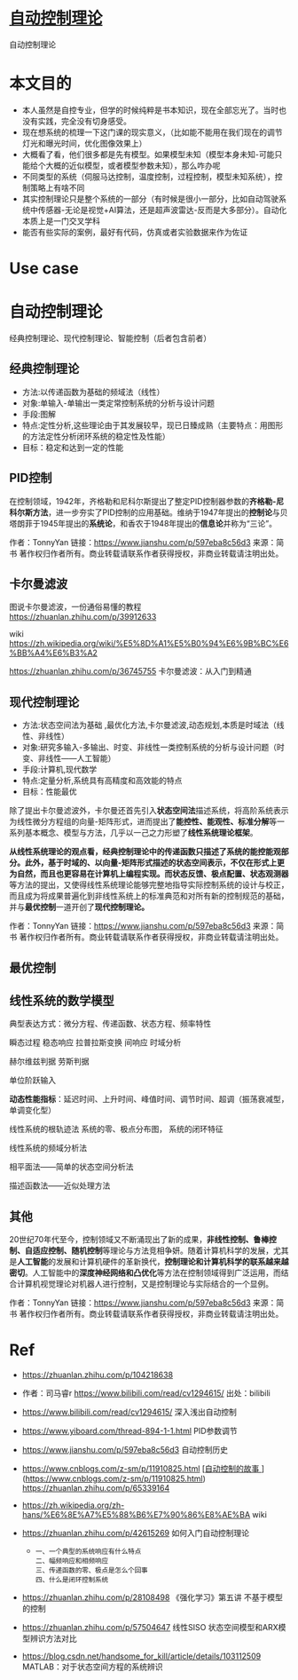 # [自动控制理论](https://github.com/cutepig123/gitblog/issues/32)

自动控制理论

# 本文目的

- 本人虽然是自控专业，但学的时候纯粹是书本知识，现在全部忘光了。当时也没有实践，完全没有切身感受。
- 现在想系统的梳理一下这门课的现实意义，（比如能不能用在我们现在的调节灯光和曝光时间，优化图像效果上）
- 大概看了看，他们很多都是先有模型。如果模型未知（模型本身未知-可能只能给个大概的近似模型，或者模型参数未知），那么咋办呢
- 不同类型的系统（伺服马达控制，温度控制，过程控制，模型未知系统），控制策略上有啥不同
- 其实控制理论只是整个系统的一部分（有时候是很小一部分，比如自动驾驶系统中传感器-无论是视觉+AI算法，还是超声波雷达-反而是大多部分）。自动化本质上是一门交叉学科
- 能否有些实际的案例，最好有代码，仿真或者实验数据来作为佐证

# Use case



# 自动控制理论

经典控制理论、现代控制理论、智能控制（后者包含前者）

## 经典控制理论

- 方法:以传递函数为基础的频域法（线性）
- 对象:单输入-单输出一类定常控制系统的分析与设计问题
- 手段:图解
- 特点:定性分析,这些理论由于其发展较早，现已日臻成熟（主要特点：用图形的方法定性分析闭环系统的稳定性及性能）
- 目标：稳定和达到一定的性能



## PID控制

在控制领域，1942年，齐格勒和尼科尔斯提出了整定PID控制器参数的**齐格勒-尼科尔斯方法**，进一步夯实了PID控制的应用基础。维纳于1947年提出的**控制论**与贝塔朗菲于1945年提出的**系统论**，和香农于1948年提出的**信息论**并称为“三论”。



作者：TonnyYan
链接：https://www.jianshu.com/p/597eba8c56d3
来源：简书
著作权归作者所有。商业转载请联系作者获得授权，非商业转载请注明出处。



## 卡尔曼滤波

图说卡尔曼滤波，一份通俗易懂的教程 https://zhuanlan.zhihu.com/p/39912633

wiki https://zh.wikipedia.org/wiki/%E5%8D%A1%E5%B0%94%E6%9B%BC%E6%BB%A4%E6%B3%A2

https://zhuanlan.zhihu.com/p/36745755 卡尔曼滤波：从入门到精通

## 现代控制理论

- 方法:状态空间法为基础 ,最优化方法,卡尔曼滤波,动态规划,本质是时域法（线性、非线性）
- 对象:研究多输入-多输出、时变、非线性一类控制系统的分析与设计问题（时变、非线性——人工智能）
- 手段:计算机,现代数学
- 特点:定量分析,系统具有高精度和高效能的特点
- 目标：性能最优



除了提出卡尔曼滤波外，卡尔曼还首先引入**状态空间法**描述系统，将高阶系统表示为线性微分方程组的向量-矩阵形式，进而提出了**能控性、能观性、标准分解**等一系列基本概念、模型与方法，几乎以一己之力形塑了**线性系统理论框架**。

**从线性系统理论的观点看，经典控制理论中的传递函数只描述了系统的能控能观部分。**此外，基于时域的、以向量-矩阵形式描述的状态空间表示，不仅在形式上更为自然，而且也更容易在计算机上编程实现。而**状态反馈、极点配置、状态观测器**等方法的提出，又使得线性系统理论能够完整地指导实际控制系统的设计与校正，而且成为将成果普遍化到非线性系统上的标准典范和对所有新的控制规范的基础，并与**最优控制**一道开创了**现代控制理论。**



作者：TonnyYan
链接：https://www.jianshu.com/p/597eba8c56d3
来源：简书
著作权归作者所有。商业转载请联系作者获得授权，非商业转载请注明出处。



## 最优控制 

## 线性系统的数学模型

典型表达方式：微分方程、传递函数、状态方程、频率特性

瞬态过程 稳态响应 拉普拉斯变换 间响应 时域分析

赫尔维兹判据  劳斯判据

单位阶跃输入

**动态性能指标**：延迟时间、上升时间、峰值时间、调节时间、超调（振荡衰减型，单调变化型）

线性系统的根轨迹法 系统的零、极点分布图， 系统的闭环特征 

线性系统的频域分析法 

相平面法——简单的状态空间分析法

描述函数法——近似处理方法

## 其他

20世纪70年代至今，控制领域又不断涌现出了新的成果，**非线性控制、鲁棒控制、自适应控制、随机控制**等理论与方法竞相争妍。随着计算机科学的发展，尤其是**人工智能**的发展和计算机硬件的革新换代，**控制理论和计算机科学的联系越来越密切**。人工智能中的**深度神经网络和凸优化**等方法在控制领域得到广泛运用，而结合计算机视觉理论对机器人进行控制，又是控制理论与实际结合的一个显例。



作者：TonnyYan
链接：https://www.jianshu.com/p/597eba8c56d3
来源：简书
著作权归作者所有。商业转载请联系作者获得授权，非商业转载请注明出处。

# Ref

- https://zhuanlan.zhihu.com/p/104218638

- 作者：司马睿r https://www.bilibili.com/read/cv1294615/ 出处：bilibili

- https://www.bilibili.com/read/cv1294615/ 深入浅出自动控制

- https://www.yiboard.com/thread-894-1-1.html PID参数调节

- https://www.jianshu.com/p/597eba8c56d3 自动控制历史

- https://www.cnblogs.com/z-sm/p/11910825.html [[自动控制的故事 ](https://www.cnblogs.com/z-sm/p/11910825.html)](https://www.cnblogs.com/z-sm/p/11910825.html) https://zhuanlan.zhihu.com/p/65339164

- https://zh.wikipedia.org/zh-hans/%E6%8E%A7%E5%88%B6%E7%90%86%E8%AE%BA wiki

- https://zhuanlan.zhihu.com/p/42615269 如何入门自动控制理论

  - ```text
    一、一个典型的系统响应有什么特点
    二、幅频响应和相频响应
    三、传递函数的零、极点是怎么个回事
    四、什么是闭环控制系统
    ```

- https://zhuanlan.zhihu.com/p/28108498 《强化学习》第五讲 不基于模型的控制
- https://zhuanlan.zhihu.com/p/57504647 线性SISO 状态空间模型和ARX模型辨识方法对比
- https://blog.csdn.net/handsome_for_kill/article/details/103112509 MATLAB：对于状态空间方程的系统辨识